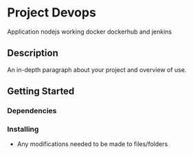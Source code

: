 # Project Devops

 Application nodejs working docker dockerhub and jenkins

## Description

An in-depth paragraph about your project and overview of use.

## Getting Started

### Dependencies


### Installing

* Any modifications needed to be made to files/folders

